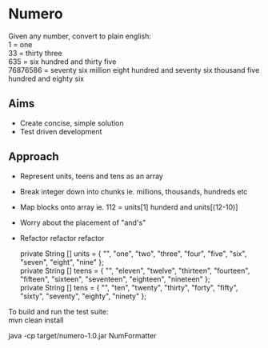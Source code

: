 Numero
======

Given any number, convert to plain english:  
1 = one  
33 = thirty three  
635 = six hundred and thirty five  
76876586 = seventy six million eight hundred and seventy six thousand five hundred and eighty six  

Aims
----
* Create concise, simple solution  
* Test driven development

Approach
--------
* Represent units, teens and tens as an array  
* Break integer down into chunks ie. millions, thousands, hundreds etc  
* Map blocks onto array ie.  112 = units[1] hunderd and units[(12-10)] 
* Worry about the placement of "and's"  
* Refactor refactor refactor  


    private String [] units = { "", "one", "two", "three", "four", "five", "six", "seven", "eight", "nine" };  
    private String [] teens = { "", "eleven", "twelve", "thirteen", "fourteen", "fifteen", "sixteen", "seventeen", "eighteen", "nineteen" };  
    private String [] tens = { "", "ten", "twenty", "thirty", "forty", "fifty", "sixty", "seventy", "eighty", "ninety" };  
    


To build and run the test suite:  
mvn clean install

java -cp target/numero-1.0.jar NumFormatter <number>
